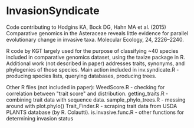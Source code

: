 InvasionSyndicate
=================

Code contributing to Hodgins KA, Bock DG, Hahn MA et al. (2015) Comparative genomics in the Asteraceae reveals little evidence for parallel evolutionary change in invasive taxa. Molecular Ecology, 24, 2226–2240.

R code by KGT largely used for the purpose of classifying ~40 species included in comparative genomics dataset, using the taxize package in R. Additional work (not described in paper) addresses traits, synonyms, and phylogenies of those species. Main action included in inv.syndicate.R - producing species lists, querying databases, producing trees.

Other R files (not included in paper): 
  WeedScore.R - checking for correlation between "trait score" and distribution. 
  getting_traits.R - combining trait data with sequence data. 
  sample_phylo_trees.R - messing around with plot.phylo()
  Trait_Finder.R - scraping trait data from USDA PLANTS database (by R. Colautti).
  is.invasive.func.R - other functions for determining invasion status
  
